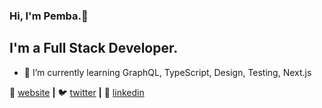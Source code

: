 ### Hi, I'm Pemba.👋

## I'm a Full Stack Developer.


- 🌱 I’m currently learning GraphQL, TypeScript, Design, Testing, Next.js

🏡 [website][website] **|** 
🐦 [twitter][twitter] **|** 
👔 [linkedin][linkedin]


[website]: https://pembalama.com
[twitter]: https://twitter.com/pembalama
[linkedin]: https://linkedin.com/in/pembalama


